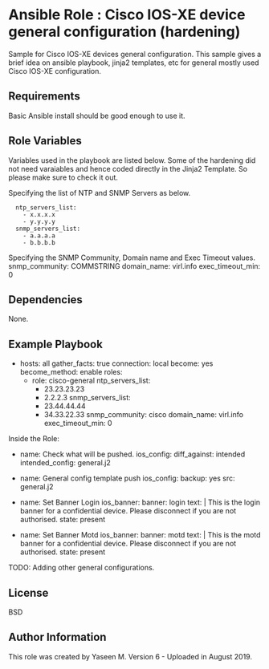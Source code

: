 Ansible Role : Cisco IOS-XE device general configuration (hardening)
=========

Sample for Cisco IOS-XE devices general configuration.
This sample gives a brief idea on ansible playbook, jinja2 templates, etc for general mostly used Cisco IOS-XE configuration.

Requirements
------------

Basic Ansible install should be good enough to use it.


Role Variables
--------------

Variables used in the playbook are listed below.
Some of the hardening did not need varaiables and hence coded directly in the Jinja2 Template. So please make sure to check it out.

Specifying the list of NTP and SNMP Servers as below.

      ntp_servers_list:
        - x.x.x.x
        - y.y.y.y
      snmp_servers_list:
        - a.a.a.a
        - b.b.b.b

Specifying the SNMP Community, Domain name and Exec Timeout values.
      snmp_community: COMMSTRING
      domain_name: virl.info
      exec_timeout_min: 0

Dependencies
------------

None.

Example Playbook
----------------

- hosts: all
  gather_facts: true
  connection: local
  become: yes
  become_method: enable
  roles:
    - role: cisco-general
      ntp_servers_list:
        - 23.23.23.23
        - 2.2.2.3
      snmp_servers_list:
        - 23.44.44.44
        - 34.33.22.33
      snmp_community: cisco
      domain_name: virl.info
      exec_timeout_min: 0

Inside the Role:

   - name: Check what will be pushed.
     ios_config: 
       diff_against: intended
       intended_config: general.j2

   - name: General config template push
     ios_config: 
       backup: yes
       src: general.j2

   - name: Set Banner Login
     ios_banner:
       banner: login
       text: |
         This is the login banner for a confidential device.
         Please disconnect if you are not authorised.
       state: present


   - name: Set Banner Motd
     ios_banner:
       banner: motd
       text: |
         This is the motd banner for a confidential device.
         Please disconnect if you are not authorised.
       state: present

TODO:
Adding other general configurations.

License
-------
BSD

Author Information
------------------

This role was created by Yaseen M. 
Version 6 - Uploaded in August 2019.
